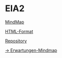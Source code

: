 # EIA2

[MindMap](https://jirkadelloro.github.io/FreeMindViewer/?map=EIA2.mm&path=https://jirkadelloro.github.io/EIA2)

[HTML-Format](https://jirkadelloro.github.io/EIA2/EIA2.mm.html)


[Repository](https://github.com/JirkaDellOro/EIA2)  


[-> Erwartungen-Mindmap](https://jirkadelloro.github.io/FreeMindViewer/?map=EIA2%20W18.mm&path=https://jirkadelloro.github.io/EIA2/TafelW18)  
